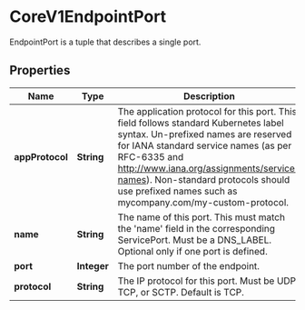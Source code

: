 

# CoreV1EndpointPort

EndpointPort is a tuple that describes a single port.

## Properties

| Name | Type | Description | Notes |
|------------ | ------------- | ------------- | -------------|
|**appProtocol** | **String** | The application protocol for this port. This field follows standard Kubernetes label syntax. Un-prefixed names are reserved for IANA standard service names (as per RFC-6335 and http://www.iana.org/assignments/service-names). Non-standard protocols should use prefixed names such as mycompany.com/my-custom-protocol. |  [optional] |
|**name** | **String** | The name of this port.  This must match the &#39;name&#39; field in the corresponding ServicePort. Must be a DNS_LABEL. Optional only if one port is defined. |  [optional] |
|**port** | **Integer** | The port number of the endpoint. |  |
|**protocol** | **String** | The IP protocol for this port. Must be UDP, TCP, or SCTP. Default is TCP.   |  [optional] |



